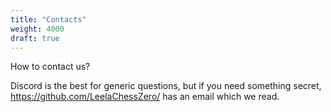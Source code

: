 ```yaml
---
title: "Contacts"
weight: 4000
draft: true
---
```


How to contact us?

Discord is the best for generic questions, but if you need something secret,
<https://github.com/LeelaChessZero/> has an email which we read.